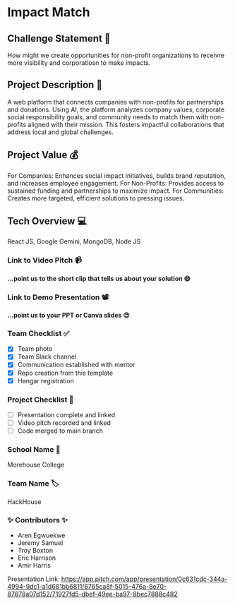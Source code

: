 # Impact Match

## Challenge Statement 🎯
How might we create opportunities for non-profit organizations to receivre more visibility and corporatiosn to make impacts.

## Project Description 🤯
A web platform that connects companies with non-profits for partnerships and donations. Using AI, the platform analyzes company values, corporate social responsibility goals, and community needs to match them with non-profits aligned with their mission. This fosters impactful collaborations that address local and global challenges.

## Project Value 💰
For Companies: Enhances social impact initiatives, builds brand reputation, and increases employee engagement.
For Non-Profits: Provides access to sustained funding and partnerships to maximize impact.
For Communities: Creates more targeted, efficient solutions to pressing issues.

## Tech Overview 💻
React JS, Google Gemini, MongoDB, Node JS

### Link to Video Pitch 📹
**...point us to the short clip that tells us about your solution 😄**

### Link to Demo Presentation 📽
**...point us to your PPT or Canva slides 😍**

### Team Checklist ✅
- [x] Team photo
- [x] Team Slack channel
- [x] Communication established with mentor
- [x] Repo creation from this template
- [x] Hangar registration

### Project Checklist 🏁
- [ ] Presentation complete and linked
- [ ] Video pitch recorded and linked
- [ ] Code merged to main branch

### School Name 🏫
Morehouse College

### Team Name 🏷
HackHouse

### ✨ Contributors ✨
* Aren Egwuekwe
* Jeremy Samuel
* Troy Boxton
* Eric Harrison
* Amir Harris

Presentation Link: https://app.pitch.com/app/presentation/0c631cdc-344a-4994-9dc1-a1d681bb6811/6765ca8f-5015-476a-8e70-87878a07d152/71927fd5-dbef-49ee-ba97-8bec7888c482
